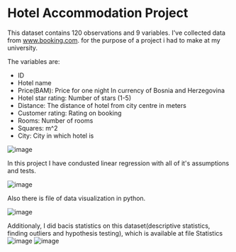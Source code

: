 # Hotel Accommodation Project


This dataset contains 120 observations and 9 variables. I've collected data from www.booking.com. for the purpose of a project i had to make at my university.

The variables are:
- ID
- Hotel name
- Price(BAM): Price for one night In currency of Bosnia and Herzegovina
- Hotel star rating: Number of stars (1-5)
- Distance: The distance of hotel from city centre in meters
- Customer rating: Rating on booking
- Rooms: Number of rooms
- Squares: m^2
- City: City in which hotel is

![image](https://user-images.githubusercontent.com/99446425/169713227-0cc81725-2af1-4668-af8e-dd3059673776.png)


In this project I have condusted linear regression with all of it's assumptions and tests.

![image](https://user-images.githubusercontent.com/99446425/169713254-7be8188e-9dee-4620-9b22-3473cc3cf0c2.png)

Also there is file of data visualization in python. 

![image](https://user-images.githubusercontent.com/99446425/169713281-3ae19ba6-79d0-4cdf-96e3-4d959df7c68e.png)

Additionaly, I did bacis statistics on this dataset(descriptive statistics, finding outliers and hypothesis testing), which is available at file Statistics
![image](https://user-images.githubusercontent.com/99446425/171233259-ffe8cc87-b309-4324-874d-ba57e7ba4856.png)
![image](https://user-images.githubusercontent.com/99446425/171233323-f1c9b059-ee0d-48a5-b966-36b93dcab6d0.png)


